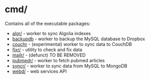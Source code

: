 # cmd/

Contains all of the executable packages:

- [algr/](/cmd/algr/README.md) - worker to sync Algolia indexes
- [backupdb](/cmd/backupdb/README.md) - worker to backup the MySQL database to
  Dropbox
- [couchr](/cmd/counchr/README.md) - (experimental) worker to sync data to CouchDB
- [fixr/](/cmd/fixr/README.md) - utility to check and fix data
- [mailr/](/cmd/mailr/README.md) - (defunct) TO BE REMOVED
- [pubmedr/](/cmd/pubmedr/README.md) - worker to fetch pubmed articles
- [syncr/](/cmd/syncr/README.md) - worker to sync data from MySQL to MongoDB
- [webd/](/cmd/webd/README.md) - web services API
